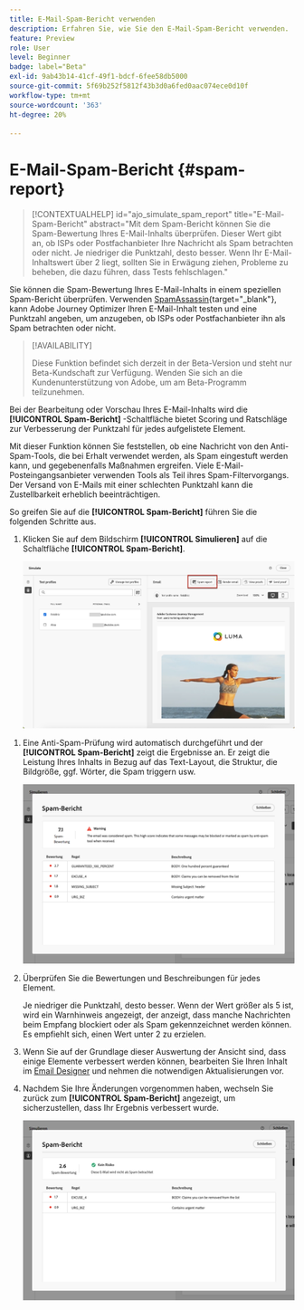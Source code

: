 ```yaml
---
title: E-Mail-Spam-Bericht verwenden
description: Erfahren Sie, wie Sie den E-Mail-Spam-Bericht verwenden.
feature: Preview
role: User
level: Beginner
badge: label="Beta"
exl-id: 9ab43b14-41cf-49f1-bdcf-6fee58db5000
source-git-commit: 5f69b252f5812f43b3d0a6fed0aac074ece0d10f
workflow-type: tm+mt
source-wordcount: '363'
ht-degree: 20%

---
```


# E-Mail-Spam-Bericht {#spam-report}

>[!CONTEXTUALHELP]
>id="ajo_simulate_spam_report"
>title="E-Mail-Spam-Bericht"
>abstract="Mit dem Spam-Bericht können Sie die Spam-Bewertung Ihres E-Mail-Inhalts überprüfen. Dieser Wert gibt an, ob ISPs oder Postfachanbieter Ihre Nachricht als Spam betrachten oder nicht. Je niedriger die Punktzahl, desto besser. Wenn Ihr E-Mail-Inhaltswert über 2 liegt, sollten Sie in Erwägung ziehen, Probleme zu beheben, die dazu führen, dass Tests fehlschlagen."

Sie können die Spam-Bewertung Ihres E-Mail-Inhalts in einem speziellen Spam-Bericht überprüfen. Verwenden [SpamAssassin](https://spamassassin.apache.org/){target="_blank"}, kann Adobe Journey Optimizer Ihren E-Mail-Inhalt testen und eine Punktzahl angeben, um anzugeben, ob ISPs oder Postfachanbieter ihn als Spam betrachten oder nicht.

>[!AVAILABILITY]
>
>Diese Funktion befindet sich derzeit in der Beta-Version und steht nur Beta-Kundschaft zur Verfügung. Wenden Sie sich an die Kundenunterstützung von Adobe, um am Beta-Programm teilzunehmen.

Bei der Bearbeitung oder Vorschau Ihres E-Mail-Inhalts wird die **[!UICONTROL Spam-Bericht]** -Schaltfläche bietet Scoring und Ratschläge zur Verbesserung der Punktzahl für jedes aufgelistete Element.

Mit dieser Funktion können Sie feststellen, ob eine Nachricht von den Anti-Spam-Tools, die bei Erhalt verwendet werden, als Spam eingestuft werden kann, und gegebenenfalls Maßnahmen ergreifen. Viele E-Mail-Posteingangsanbieter verwenden Tools als Teil ihres Spam-Filtervorgangs. Der Versand von E-Mails mit einer schlechten Punktzahl kann die Zustellbarkeit erheblich beeinträchtigen.

So greifen Sie auf die **[!UICONTROL Spam-Bericht]** führen Sie die folgenden Schritte aus.

1. Klicken Sie auf dem Bildschirm **[!UICONTROL Simulieren]** auf die Schaltfläche **[!UICONTROL Spam-Bericht]**.

   ![](assets/spam-report-button.png)

<!--
    You can also open the [Email Designer](../email/content-from-scratch.md), click the **[!UICONTROL More]** button and select **[!UICONTROL Check spam score]** from the menu.

    ![](assets/spam-report-check-score.png)
-->

1. Eine Anti-Spam-Prüfung wird automatisch durchgeführt und der **[!UICONTROL Spam-Bericht]** zeigt die Ergebnisse an. Er zeigt die Leistung Ihres Inhalts in Bezug auf das Text-Layout, die Struktur, die Bildgröße, ggf. Wörter, die Spam triggern usw.

   ![](assets/spam-report-high-score.png)

1. Überprüfen Sie die Bewertungen und Beschreibungen für jedes Element.

   Je niedriger die Punktzahl, desto besser. Wenn der Wert größer als 5 ist, wird ein Warnhinweis angezeigt, der anzeigt, dass manche Nachrichten beim Empfang blockiert oder als Spam gekennzeichnet werden können. Es empfiehlt sich, einen Wert unter 2 zu erzielen.

1. Wenn Sie auf der Grundlage dieser Auswertung der Ansicht sind, dass einige Elemente verbessert werden können, bearbeiten Sie Ihren Inhalt im [Email Designer](../email/content-from-scratch.md) und nehmen die notwendigen Aktualisierungen vor.

1. Nachdem Sie Ihre Änderungen vorgenommen haben, wechseln Sie zurück zum **[!UICONTROL Spam-Bericht]** angezeigt, um sicherzustellen, dass Ihr Ergebnis verbessert wurde.

   ![](assets/spam-report-low-score.png)

<!--You can also check the message's alerts for warnings on potential risk of spam detection. Follow the steps below.

1. Click the **[!UICONTROL Alerts]** button on top right of the screen. [Learn more on email alerts](../email/create-email.md#check-email-alerts)

1. If **[!UICONTROL Spam checker alert]** is displayed, you should check your content for a potential risk of spam using the **[!UICONTROL Spam report]** feature as detailed above.

    ![](assets/spam-report-alert.png)
-->

